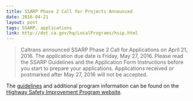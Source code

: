 ```yaml
---
title: SSARP Phase 2 Call for Projects Announced
date: 2016-04-21
layout: post
tags: SSARP, applications
link: http://dot.ca.gov/hq/LocalPrograms/hsip.html
---
```


> Caltrans announced SSARP Phase 2 Call for Applications on April 21, 2016. The application due date is Friday, May 27, 2016. Please read the SSARP Guidelines and the Application Form Instructions before you start to prepare your applications. Applications received or postmarked after May 27, 2016 will not be accepted.

The [guidelines](http://www.dot.ca.gov/hq/LocalPrograms/HSIP/2016/SSARPGuidelines2016Feb.pdf) and additional program information can be found on the [Highway Safety Improvement Program website](http://dot.ca.gov/hq/LocalPrograms/hsip.html).
